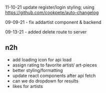 11-10-21 update register/login styling; using https://github.com/cookpete/auto-changelog

09-09-21 - fix addartist component & backend

09-13-21 - added delete route to server

## n2h
* add loading icon for api load
* assign rating to favorite artist/ art-pieces
* better styling/formatting
* update react components after api fetch
* can we do dropdown for results
* likes for artists